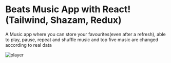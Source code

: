 <!-- npm run dev -->

<h1>Beats Music App with React! (Tailwind, Shazam, Redux)</h1>
<p>A Music app where you can store your favourites(even after a refresh), able to play, pause, repeat and shuffle music and top five music are changed according to real data</p>

![player](https://github.com/eshanie-hub/React_music_player/assets/61816545/d3f26516-86a8-4882-8c61-d844d4da0cf5)
